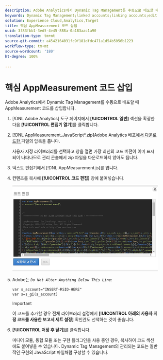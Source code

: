 ```yaml
---
description: Adobe Analytics에서 Dynamic Tag Management를 수동으로 배포할 때 AppMeasurement 코드를 삽입합니다.
keywords: Dynamic Tag Management;linked accounts;linking accounts;edit code;appmeasurement;appmeasurement code
solution: Experience Cloud,Analytics,Target
title: 핵심 AppMeasurement 코드 삽입
uuid: 3f83fbb1-3ed5-4e45-888a-0a183aac1a90
translation-type: tm+mt
source-git-commit: a4542164031fc9f181dfdc471a1d54b5056b1223
workflow-type: tm+mt
source-wordcount: '180'
ht-degree: 100%

---
```



# 핵심 AppMeasurement 코드 삽입

Adobe Analytics에서 Dynamic Tag Management를 수동으로 배포할 때 AppMeasurement 코드를 삽입합니다.

1. [!DNL Adobe Analytics] 도구 페이지에서 **[!UICONTROL 일반]** 섹션을 확장한 다음 **[!UICONTROL 편집기 열기]**&#x200B;를 클릭합니다.
1. [!DNL AppMeasurement_JavaScript*.zip]Adobe Analytics 배포[에서 다운로드한 ](/help/implement/other/dtm/t-analytics-deploy.md) 파일의 압축을 풉니다.

   사용자 지정 라이브러리를 선택하고 창을 열면 가장 최신의 코드 버전이 이미 표시되어 나타나므로 관리 콘솔에서 zip 파일을 다운로드하지 않아도 됩니다.
1. 텍스트 편집기에서 [!DNL AppMeasurement.js]를 엽니다.
1. 컨텐츠를 복사해 **[!UICONTROL 코드 편집]** 창에 붙여넣습니다.

   ![](assets/edit-code.png)

1. Adobe는 *`Do Not Alter Anything Below This Line`*:

   ```
   var s_account="INSERT-RSID-HERE"
   var s=s_gi(s_account)
   ```

   >[!IMPORTANT]
   >
   >이 코드를 추가할 경우 전체 라이브러리 설정에서 **[!UICONTROL 아래의 사용자 지정 코드를 사용한 보고서 세트 설정]** 확인란도 선택하는 것이 좋습니다.

1. **[!UICONTROL 저장 후 닫기]**&#x200B;를 클릭합니다.

   미디어 모듈, 통합 모듈 또는 구현 플러그인을 사용 중인 경우, 복사하여 코드 섹션에도 붙여넣을 수 있습니다. Dynamic Tag Management의 관리되는 코드는 일반적인 구현의 JavaScript 파일처럼 구성할 수 있습니다.

